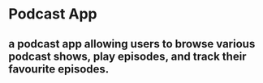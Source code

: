 # Podcast App

## a podcast app allowing users to browse various podcast shows, play episodes, and track their favourite episodes.
